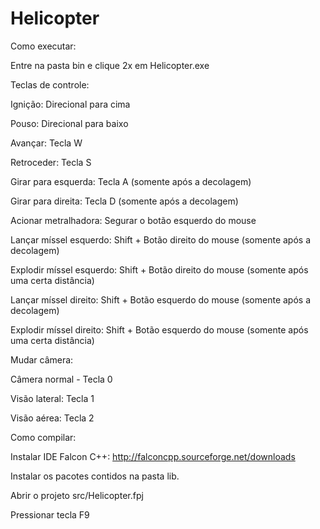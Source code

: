 # Helicopter

Como executar:

Entre na pasta bin e clique 2x em Helicopter.exe

Teclas de controle:

Ignição: Direcional para cima

Pouso: Direcional para baixo

Avançar: Tecla W

Retroceder: Tecla S

Girar para esquerda: Tecla A (somente após a decolagem)

Girar para direita: Tecla D (somente após a decolagem)

Acionar metralhadora: Segurar o botão esquerdo do mouse

Lançar míssel esquerdo: Shift + Botão direito do mouse (somente após a decolagem)

Explodir míssel esquerdo: Shift + Botão direito do mouse (somente após uma certa distância)

Lançar míssel direito: Shift + Botão esquerdo do mouse (somente após a decolagem)

Explodir míssel direito: Shift + Botão esquerdo do mouse (somente após uma certa distância)

Mudar câmera:

Câmera normal - Tecla 0

Visão lateral: Tecla 1

Visão aérea: Tecla 2

Como compilar:

Instalar IDE Falcon C++: http://falconcpp.sourceforge.net/downloads

Instalar os pacotes contidos na pasta lib.

Abrir o projeto src/Helicopter.fpj

Pressionar tecla F9
